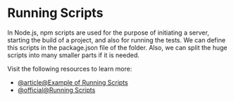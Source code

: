 # Running Scripts

In Node.js, npm scripts are used for the purpose of initiating a server, starting the build of a project, and also for running the tests. We can define this scripts in the package.json file of the folder. Also, we can split the huge scripts into many smaller parts if it is needed.

Visit the following resources to learn more:

- [@article@Example of Running Scripts](https://riptutorial.com/node-js/example/4592/running-scripts)
- [@official@Running Scripts](https://docs.npmjs.com/cli/using-npm/scripts)
